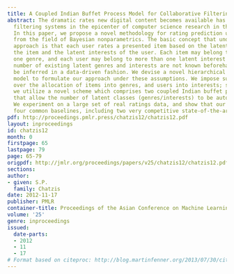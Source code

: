 ```yaml
---
title: A Coupled Indian Buffet Process Model for Collaborative Filtering
abstract: The dramatic rates new digital content becomes available has brought collaborative
  filtering systems in the epicenter of computer science research in the last decade.
  In this paper, we propose a novel methodology for rating prediction utilizing concepts
  from the field of Bayesian nonparametrics. The basic concept that underlies our
  approach is that each user rates a presented item based on the latent genres of
  the item and the latent interests of the user. Each item may belong to more than
  one genre, and each user may belong to more than one latent interest class. The
  number of existing latent genres and interests are not known beforehand, but should
  be inferred in a data-driven fashion. We devise a novel hierarchical factor analysis
  model to formulate our approach under these assumptions. We impose suitable priors
  over the allocation of items into genres, and users into interests; specifically,
  we utilize a novel scheme which comprises two coupled Indian buffet process priors
  that allow the number of latent classes (genres/interests) to be automatically inferred.
  We experiment on a large set of real ratings data, and show that our approach outperforms
  four common baselines, including two very competitive state-of-the-art approaches.
pdf: http://proceedings.pmlr.press/chatzis12/chatzis12.pdf
layout: inproceedings
id: chatzis12
month: 0
firstpage: 65
lastpage: 79
page: 65-79
origpdf: http://jmlr.org/proceedings/papers/v25/chatzis12/chatzis12.pdf
sections: 
author:
- given: S.P.
  family: Chatzis
date: 2012-11-17
publisher: PMLR
container-title: Proceedings of the Asian Conference on Machine Learning
volume: '25'
genre: inproceedings
issued:
  date-parts:
  - 2012
  - 11
  - 17
# Format based on citeproc: http://blog.martinfenner.org/2013/07/30/citeproc-yaml-for-bibliographies/
---
```

